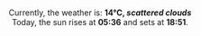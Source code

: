 <p  align="center"><br/>Currently, the weather is: <b> 14°C, <i>scattered clouds</i></b></br>Today, the sun rises at <b>05:36</b> and sets at <b>18:51</b>.</p>